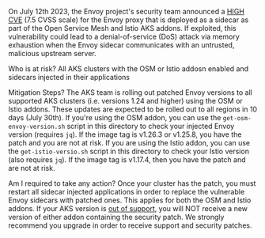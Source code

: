 On July 12th 2023, the Envoy project's security team announced a [HIGH CVE](https://github.com/envoyproxy/envoy/security/advisories/GHSA-jfxv-29pc-x22r) (7.5 CVSS scale) for the Envoy proxy that is deployed as a sidecar as part of the Open Service Mesh and Istio AKS addons. If exploited, this vulnerability could lead to a denial-of-service (DoS) attack via memory exhaustion when the Envoy sidecar communicates with an untrusted, malicious upstream server. 

Who is at risk?
All AKS clusters with the OSM or Istio addosn enabled and sidecars injected in their applications

Mitigation Steps?
The AKS team is rolling out patched Envoy versions to all supported AKS clusters (i.e. versions 1.24 and higher) using the OSM or Istio addons. These updates are expected to be rolled out to all regions in 10 days (July 30th). If you're using the OSM addon, you can use the `get-osm-envoy-version.sh` script in this directory to check your injected Envoy version (requires `jq`). If the image tag is v1.26.3 or v1.25.8, you have the patch and you are not at risk. If you are using the Istio addon, you can use the `get-istio-versio.sh` script in this directory to check your Istio version (also requires `jq`). If the image tag is v1.17.4, then you have the patch and are not at risk.

Am I required to take any action?
Once your cluster has the patch, you must restart all sidecar injected applications in order to replace the vulnerable Envoy sidecars with patched ones. This applies for both the OSM and Istio addons. If your AKS version is [out of support](https://learn.microsoft.com/en-us/azure/aks/supported-kubernetes-versions), you will NOT receive a new version of either addon containing the security patch. We strongly recommend you upgrade in order to receive support and security patches.
